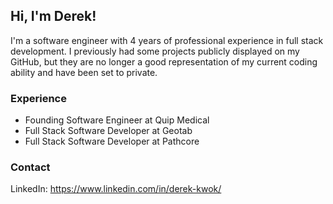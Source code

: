 ## Hi, I'm Derek!

I'm a software engineer with 4 years of professional experience in full stack development. I previously had some projects publicly displayed on my GitHub, but they are no longer a good representation of my current coding ability and have been set to private.

### Experience

- Founding Software Engineer at Quip Medical
- Full Stack Software Developer at Geotab
- Full Stack Software Developer at Pathcore

### Contact

LinkedIn: https://www.linkedin.com/in/derek-kwok/

<!--
**derekmkwok/derekmkwok** is a ✨ _special_ ✨ repository because its `README.md` (this file) appears on your GitHub profile.

Here are some ideas to get you started:

- 🔭 I’m currently working on ...
- 🌱 I’m currently learning ...
- 👯 I’m looking to collaborate on ...
- 🤔 I’m looking for help with ...
- 💬 Ask me about ...
- 📫 How to reach me: ...
- 😄 Pronouns: ...
- ⚡ Fun fact: ...
-->

